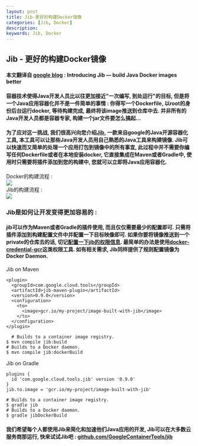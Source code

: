```yaml
---
layout: post  
title: Jib-更好的构建Docker镜像  
categories: [Jib, Docker]  
description:   
keywords: Jib, Docker  
---
```


## Jib - 更好的构建Docker镜像  
#### 本文翻译自 [google blog](https://cloud.google.com/blog/products/gcp/introducing-jib-build-java-docker-images-better) : Introducing Jib — build Java Docker images better  
#### 容器技术使得Java开发人员比以往更加接近"一次编写, 到处运行"的目标, 但是将一个Java应用容器化并不是一件简单的事情 : 你得写一个Dockerfile, 以root的身份后台运行docker, 等待构建完成, 最终将该image推送到仓库中去. 并非所有的Java开发人员都是容器专家, 构建一个jar文件要怎么搞起...  

#### 为了应对这一挑战, 我们很高兴向您介绍[Jib](https://github.com/GoogleContainerTools/jib), 一款来自google的Java开源容器化工具, 本工具可以让那些Java开发人员用自己熟悉的Java工具来构建镜像. Jib可以快速而又简单的处理一个应用打包到镜像中的所有事宜, 此过程中并不需要你编写任何Dockerfile或者在本地安装docker, 它直接集成在Maven或者Gradle中, 使用时只需要将插件添加到您的构建中, 您就可以立即将Java应用容器化.  
Docker的构建流程 :  
![](https://taojintianxia.github.io/images/posts/jib/docker_build_flow.png)  
Jib的构建流程 :  
![](https://taojintianxia.github.io/images/posts/jib/jib_build_flow.png)  

### Jib是如何让开发变得更加容易的 :  
#### jib可以作为Maven或者Gradle的插件使用, 而且仅仅需要最少的配置即可. 只需将插件添加到构建配置文件中并配置一下目标映像即可. 如果你要将镜像推送到一个private的仓库去的话, 切记[配置一下jib的权限信息](https://github.com/GoogleContainerTools/jib/tree/master/jib-maven-plugin#authentication-methods). 最简单的办法是使用[docker-credential-gcr](https://github.com/GoogleContainerTools/jib/blob/master/docs/configure-gcp-credentials.md)这类权限工具. 如有相关需求, Jib同样提供了规则配置镜像为Docker Daemon.  
Jib on Maven  
```
<plugin>  <groupId>com.google.cloud.tools</groupId>  <artifactId>jib-maven-plugin</artifactId>  <version>0.9.0</version>  <configuration>    <to>      <image>gcr.io/my-project/image-built-with-jib</image>    </to>  </configuration></plugin>
```
```
  # Builds to a container image registry.$ mvn compile jib:build# Builds to a Docker daemon.$ mvn compile jib:dockerBuild
```
Jib on Gradle
```
plugins {  id 'com.google.cloud.tools.jib' version '0.9.0'}jib.to.image = 'gcr.io/my-project/image-built-with-jib'
```
```
# Builds to a container image registry.$ gradle jib# Builds to a Docker daemon.$ gradle jibDockerBuild
```
#### 我们希望每个人都使用Jib来简化和加速他们Java应用的开发, Jib可以在大多数云服务商那运行, 快来试试Jib吧 : [github.com/GoogleContainerTools/jib](https://github.com/GoogleContainerTools/jib)
 